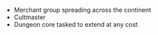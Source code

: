 - Merchant group spreading across the continent
- Cultmaster
- Dungeon core tasked to extend at any cost